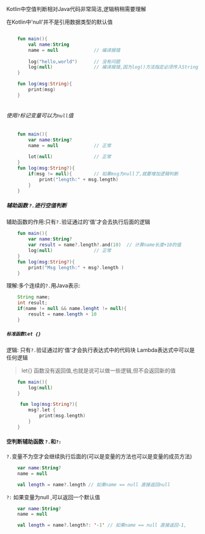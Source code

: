 Kotlin中空值判断相对Java代码非常简洁,逻辑稍稍需要理解

在Kotlin中'null'并不是引用数据类型的默认值

```kotlin

    fun main(){
        val name:String
        name = null             // 编译报错
        
        log("hello,world")      // 没有问题
        log(null)               // 编译报错,因为log()方法指定必须传入String类型数据
    }

    fun log(msg:String){
        print(msg)
    }
   
```

###### 使用`?`标记变量可以为`null`值

```kotlin
    fun main(){
        var name:String?
        name = null             // 正常
        
        lot(null)               // 正常
    }
    fun log(msg:String?){
        if(msg != null){		// 如果msg为null了,就要增加逻辑判断
            print("length:" + msg.length)
        }
    }
```

##### 辅助函数 `?.`进行空值判断

辅助函数的作用:只有`?.`验证通过的'值'才会去执行后面的逻辑

```kotlin
    fun main(){
        var name:String?
        var result = name?.length?.and(10)  // 计算name长度+10的值
        log(null)               // 正常
    }
    fun log(msg:String?){
        print("Msg length:" + msg?.length )
    }
```

理解:多个连续的`?.`用Java表示:

```java
    String name;
    int result;
    if(name != null && name.lenght != null){
        result = name.length + 10
    }
```

##### `标准函数let {}`
逻辑: 只有`?.`验证通过的'值'才会执行表达式中的代码块
Lambda表达式中可以是任何逻辑

> let{} 函数没有返回值,也就是说可以做一些逻辑,但不会返回新的值

```kotlin
    fun main(){
        log(null)
    }

     fun log(msg:String?){
        msg?.let { 
            print(msg.length)
        }
    }

```


#### 空判断辅助函数 `?.`和`?:`

`?.`变量不为空才会继续执行后面的(可以是变量的方法也可以是变量的成员方法)

```kotlin
    var name:String?
    name = null

    val length = name?.length // 如果name == null 直接返回null

```
`?:` 如果变量为null ,可以返回一个默认值 

```kotlin
    var name:String?
    name = null

    val length = name?.length?: '-1' // 如果name == null 直接返回-1,

```